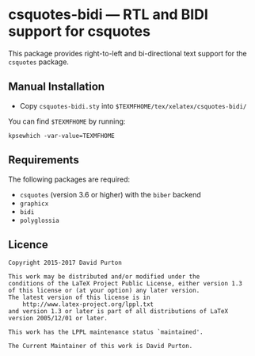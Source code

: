 # csquotes-bidi — RTL and BIDI support for csquotes

This package provides right-to-left and bi-directional text support for the `csquotes` package.

## Manual Installation

* Copy `csquotes-bidi.sty` into `$TEXMFHOME/tex/xelatex/csquotes-bidi/`

You can find `$TEXMFHOME` by running:

```        
kpsewhich -var-value=TEXMFHOME
```

## Requirements

The following packages are required:

* `csquotes` (version 3.6 or higher) with the `biber` backend
* `graphicx`
* `bidi`
* `polyglossia`

## Licence

```
Copyright 2015-2017 David Purton

This work may be distributed and/or modified under the
conditions of the LaTeX Project Public License, either version 1.3
of this license or (at your option) any later version.
The latest version of this license is in
    http://www.latex-project.org/lppl.txt
and version 1.3 or later is part of all distributions of LaTeX
version 2005/12/01 or later.

This work has the LPPL maintenance status `maintained'.

The Current Maintainer of this work is David Purton.
```
